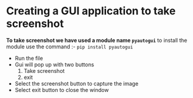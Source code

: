 # Creating a GUI application to take screenshot

**To take screenshot we have used a module name `pyautogui`**
to install the module use the command :- `pip install pyautogui`

* Run the file
* Gui will pop up with two buttons
  1. Take screenshot
  2. exit
* Select the screenshot button to capture the image
* Select exit button to close the window
